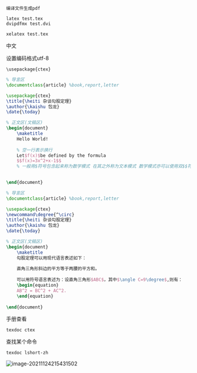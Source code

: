 `编译文件生成pdf`

```shelll
latex test.tex
dvipdfmx test.dvi
```



```shell
xelatex test.tex
```



中文

设置编码格式utf-8

`\usepackage{ctex}`



```tex
% 导言区
\documentclass{article} %book,report,letter

\usepackage{ctex}
\title{\heiti 杂谈勾股定理}
\author{\kaishu 包龙}
\date{\today}

% 正文区(文稿区)
\begin{document}
	\maketitle
	Hello World!
    
    % 空一行表示换行
    Let$f(x)$be defined by the formula
    $$f(x)=3x^2+x-1$$
    % 一般用$符号包含起来称为数学模式 在其之外称为文本模式 数学模式亦可以使用双$$符号，表示另起一行写公式
    

\end{document}
```



```tex
% 导言区
\documentclass{article} %book,report,letter

\usepackage{ctex}
\newcommand\degree{^\circ}
\title{\heiti 杂谈勾股定理}
\author{\kaishu 包龙}
\date{\today}

% 正文区(文稿区)
\begin{document}
	\maketitle
	勾股定理可以用现代语言表述如下：
    
    直角三角形斜边的平方等于两腰的平方和。
    
    可以用符号语言表述为：设直角三角形$ABC$，其中$\angle C=9\degree$,则有：
    \begin{equation}
	AB^2 = BC^2 + AC^2.
    \end{equation}
    
\end{document}
```



手册查看

```shell
texdoc ctex
```

查找某个命令

```shell
texdoc lshort-zh
```



![image-20211124215431502](https://ccurj.oss-cn-beijing.aliyuncs.com/image-20211124215431502.png)